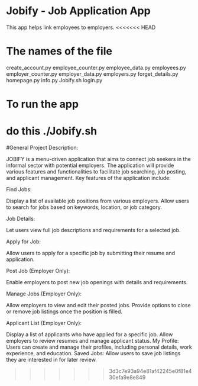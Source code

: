 # Jobify - Job Application App

This app helps link employees to employers.
<<<<<<< HEAD
# The names of the file
create_account.py
employee_counter.py
employee_data.py
employees.py
employer_counter.py
employer_data.py
employers.py
forget_details.py
homepage.py
info.py
Jobify.sh
login.py

# To run the app
do this ./Jobify.sh
=======

#General Project Description:

JOBIFY is a menu-driven application that aims to connect job seekers in the informal sector with potential employers. The application will provide various features and functionalities to facilitate job searching, job posting, and applicant management. Key features of the application include:



Find Jobs:

Display a list of available job positions from various employers.
Allow users to search for jobs based on keywords, location, or job category.


Job Details:

Let users view full job descriptions and requirements for a selected job.


Apply for Job:

Allow users to apply for a specific job by submitting their resume and application.


Post Job (Employer Only):

Enable employers to post new job openings with details and requirements.


Manage Jobs (Employer Only):

Allow employers to view and edit their posted jobs.
Provide options to close or remove job listings once the position is filled.


Applicant List (Employer Only):

Display a list of applicants who have applied for a specific job.
Allow employers to review resumes and manage applicant status.
My Profile:
Users can create and manage their profiles, including personal details, work experience, and education.
Saved Jobs:
Allow users to save job listings they are interested in for later review.
>>>>>>> 3d3c7e93a94e81af42245e0f81e430efa9e8e849
